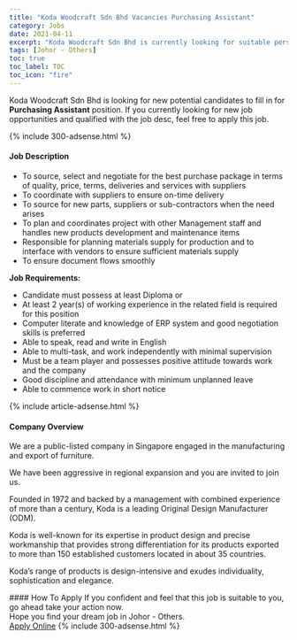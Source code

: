 ```yaml
---
title: "Koda Woodcraft Sdn Bhd Vacancies Purchasing Assistant" 
category: Jobs 
date: 2021-04-11 
excerpt: "Koda Woodcraft Sdn Bhd is currently looking for suitable person to fill in the Purchasing Assistant which based in Johor - Others" 
tags: [Johor - Others] 
toc: true 
toc_label: TOC 
toc_icon: "fire" 
--- 
```


<p>Koda Woodcraft Sdn Bhd is looking for new potential candidates to fill in for <b>Purchasing Assistant</b> position. If you currently looking for new job opportunities and qualified with the job desc, feel free to apply this job.
</p>{% include 300-adsense.html %} 
<div><div><h4>Job Description</h4></div><div><div><span><div><ul><li>To source, select and negotiate for the best purchase package in terms of quality, price, terms, deliveries and services with suppliers</li><li>To coordinate with suppliers to ensure on-time delivery</li><li>To source for new parts, suppliers or sub-contractors when the need arises</li><li>To plan and coordinates project with other Management staff and handles new products development and maintenance items</li><li>Responsible for planning materials supply for production and to interface with vendors to ensure sufficient materials supply</li><li>To ensure document flows smoothly</li></ul><p><strong>Job Requirements:</strong></p><ul><li>Candidate must possess at least Diploma or</li><li>At least&#160;2 year(s) of working experience in the related field is required for this position</li><li>Computer literate and knowledge of ERP system and good negotiation skills is preferred</li><li>Able to speak, read and write in English</li><li>Able to multi-task, and work independently with minimal supervision</li><li>Must be a team player and possesses positive attitude towards work and the company</li><li>Good discipline and attendance with minimum unplanned leave</li><li>Able to commence work in short notice</li></ul></div></span></div></div></div> 
{% include article-adsense.html %} 
<div><div><h4>Company Overview</h4></div><div><div><span><div><p>We are a public-listed company in Singapore engaged in the manufacturing and export of furniture.</p><p>We have been aggressive in regional expansion and you are invited to join us.</p><p>Founded in 1972 and backed by a management with combined experience of more than a century, Koda is a leading Original Design Manufacturer (ODM).</p><p>Koda is well-known for its expertise in product design and precise workmanship that provides strong differentiation for its products exported to more than 150 established customers located in about 35 countries.</p><p>Koda&#8217;s range of products is design-intensive and exudes individuality, sophistication and elegance.</p></div></span></div></div></div> 
#### How To Apply 
If you confident and feel that this job is suitable to you, go ahead take your action now. <br/> 
Hope you find your dream job in Johor - Others. <br/> 
<a href="https://www.jobstreet.com.my/en/job/purchasing-assistant-4529418?jobId=jobstreet-my-job-4529418&" class="btn btn--info" target="_blank" rel="nofollow noopenner">Apply Online</a> 
{% include 300-adsense.html %} 